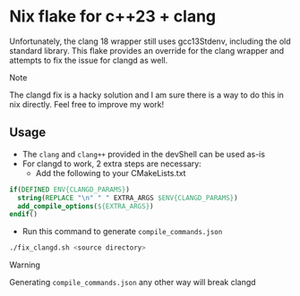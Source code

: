 # Nix flake for c++23 + clang

Unfortunately, the clang 18 wrapper still uses gcc13Stdenv, including the old standard library. This flake provides an override for the clang wrapper and attempts to fix the issue for clangd as well.

> [!NOTE]  
> The clangd fix is a hacky solution and I am sure there is a way to do this in nix directly. Feel free to improve my work!

## Usage
* The `clang` and `clang++` provided in the devShell can be used as-is
* For clangd to work, 2 extra steps are necessary:
  * Add the following to your CMakeLists.txt
```cmake
if(DEFINED ENV{CLANGD_PARAMS})
  string(REPLACE "\n" " " EXTRA_ARGS $ENV{CLANGD_PARAMS})
  add_compile_options(${EXTRA_ARGS})
endif()
```
  * Run this command to generate `compile_commands.json`
```bash
./fix_clangd.sh <source directory>
```
> [!WARNING]  
> Generating `compile_commands.json` any other way will break clangd

